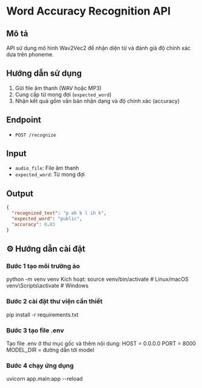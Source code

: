 # Word Accuracy Recognition API

## Mô tả

API sử dụng mô hình Wav2Vec2 để nhận diện từ và đánh giá độ chính xác dựa trên phoneme.

## Hướng dẫn sử dụng

1. Gửi file âm thanh (WAV hoặc MP3)
2. Cung cấp từ mong đợi (`expected_word`)
3. Nhận kết quả gồm văn bản nhận dạng và độ chính xác (accuracy)

## Endpoint

- `POST /recognize`

## Input

- `audio_file`: File âm thanh
- `expected_word`: Từ mong đợi

## Output

```json
{
  "recognized_text": "p ah b l ih k",
  "expected_word": "public",
  "accuracy": 0.83
}
```

## ⚙️ Hướng dẫn cài đặt

### Bước 1 tạo môi trường ảo

python -m venv venv
Kích hoạt:
source venv/bin/activate # Linux/macOS
venv\Scripts\activate # Windows

### Bước 2 cài đặt thư viện cần thiết

pip install -r requirements.txt

### Bước 3 tạo file .env

Tạo file .env ở thư mục gốc và thêm nội dung:
HOST = 0.0.0.0
PORT = 8000
MODEL_DIR = đường dẫn tới model

### Bước 4 chạy ứng dụng

uvicorn app.main:app --reload
